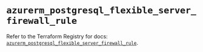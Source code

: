# `azurerm_postgresql_flexible_server_firewall_rule`

Refer to the Terraform Registry for docs: [`azurerm_postgresql_flexible_server_firewall_rule`](https://registry.terraform.io/providers/hashicorp/azurerm/3.94.0/docs/resources/postgresql_flexible_server_firewall_rule).
